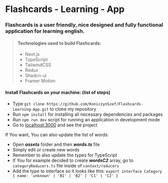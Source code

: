 # Flashcards - Learning - App
### Flashcards is a user friendly, nice designed and fully functional application for learning english. 

> #### Technologies used to build Flashcards:
> - Next.js
> - TypeScript
> - TailwindCSS
> - Redux
> - Shadcn-ui
> - Framer Motion

#### Install Flashcards on your machine: (list of steps)
- Type ``git clone https://github.com/KoniczynSzef/Flashcards-Learning-App.git`` to clone my repository
- Run ``npm install`` for installing all necessary dependencies and packages
- Run ``npm run dev`` script for running an application in development mode
- Go to [localhost:3000](http://localhost:3000/) and see the project

If You want, You can also update the list of words:
- Open ***assets*** folder and then ***words.ts*** file
- Simply edit or create new words
- Remember to also update the types for TypeScript
- If You for example decided to create ___wordsC2___ array, go to ``categoryReducers.ts`` file inside of ``context/reducers``
- Add the type to interface so it looks like this: ``
export interface Category { name: 'unknown' | 'B1' | 'B2' | 'C1' | 'C2' }
``
 
